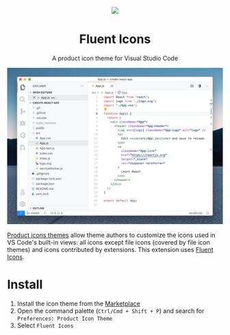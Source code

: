 <div align="center">

<img src="https://raw.githubusercontent.com/misolori/vscode-fluent-icons/master/icon.png" width="140" />

# Fluent Icons

A product icon theme for Visual Studio Code

![Fluent icon preview](preview.png)

</div>

[Product icons themes](https://code.visualstudio.com/api/extension-guides/product-icon-theme) allow theme authors to customize the icons used in VS Code's built-in views: all icons except file icons (covered by file icon themes) and icons contributed by extensions. This extension uses [Fluent Icons](https://www.figma.com/community/file/836835755999342788/Microsoft-Fluent-System-Icons).

# Install
1. Install the icon theme from the [Marketplace](https://marketplace.visualstudio.com/items?itemName=miguelsolorio.fluent-icons)
2. Open the command palette (`Ctrl/Cmd + Shift + P`) and search for `Preferences: Product Icon Theme`
3. Select `Fluent Icons`
